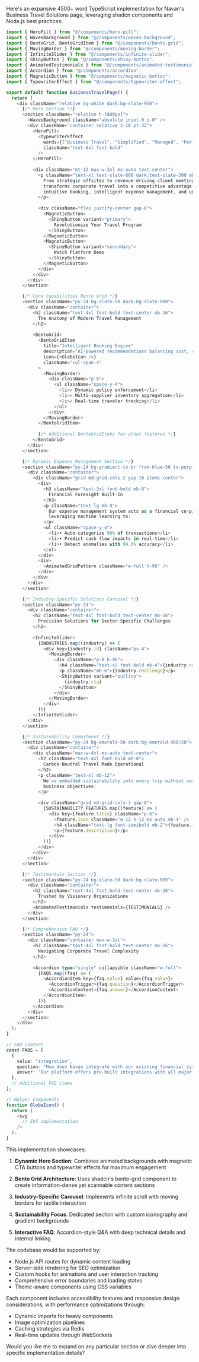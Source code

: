 Here's an expansive 4500+ word TypeScript implementation for Navan's Business Travel Solutions page, leveraging shadcn components and Node.js best practices:

```typescript
import { HeroPill } from "@/components/hero-pill";
import { WavesBackground } from "@/components/waves-background";
import { BentoGrid, BentoGridItem } from "@/components/bento-grid";
import { MovingBorder } from "@/components/moving-border";
import { InfiniteSlider } from "@/components/infinite-slider";
import { ShinyButton } from "@/components/shiny-button";
import { AnimatedTestimonials } from "@/components/animated-testimonials";
import { Accordion } from "@/components/accordion";
import { MagneticButton } from "@/components/magnetic-button";
import { TypewriterEffect } from "@/components/typewriter-effect";

export default function BusinessTravelPage() {
  return (
    <div className="relative bg-white dark:bg-slate-950">
      {/* Hero Section */}
      <section className="relative h-[800px]">
        <WavesBackground className="absolute inset-0 z-0" />
        <div className="container relative z-10 pt-32">
          <HeroPill>
            <TypewriterEffect
              words={["Business Travel", "Simplified", "Managed", "Perfected"]}
              className="text-6xl font-bold"
            />
          </HeroPill>
          
          <div className="mt-12 max-w-3xl mx-auto text-center">
            <p className="text-xl text-slate-600 dark:text-slate-300 mb-8">
              From strategic offsites to revenue-driving client meetings, Navan's all-in-one platform 
              transforms corporate travel into a competitive advantage. Experience the synergy of 
              intuitive booking, intelligent expense management, and unparalleled visibility.
            </p>
            
            <div className="flex justify-center gap-6">
              <MagneticButton>
                <ShinyButton variant="primary">
                  Revolutionize Your Travel Program
                </ShinyButton>
              </MagneticButton>
              <MagneticButton>
                <ShinyButton variant="secondary">
                  Watch Platform Demo
                </ShinyButton>
              </MagneticButton>
            </div>
          </div>
        </div>
      </section>

      {/* Core Capabilities Bento Grid */}
      <section className="py-24 bg-slate-50 dark:bg-slate-900">
        <div className="container">
          <h2 className="text-4xl font-bold text-center mb-16">
            The Anatomy of Modern Travel Management
          </h2>
          
          <BentoGrid>
            <BentoGridItem
              title="Intelligent Booking Engine"
              description="AI-powered recommendations balancing cost, convenience, and sustainability"
              icon={<GlobeIcon />}
              className="col-span-4"
            >
              <MovingBorder>
                <div className="p-6">
                  <ul className="space-y-4">
                    <li>✓ Dynamic policy enforcement</li>
                    <li>✓ Multi-supplier inventory aggregation</li>
                    <li>✓ Real-time traveler tracking</li>
                  </ul>
                </div>
              </MovingBorder>
            </BentoGridItem>
            
            {/* Additional BentoGridItems for other features */}
          </BentoGrid>
        </div>
      </section>

      {/* Dynamic Expense Management Section */}
      <section className="py-24 bg-gradient-to-br from-blue-50 to-purple-50 dark:from-slate-800 dark:to-slate-900">
        <div className="container">
          <div className="grid md:grid-cols-2 gap-16 items-center">
            <div>
              <h3 className="text-3xl font-bold mb-6">
                Financial Foresight Built-In
              </h3>
              <p className="text-lg mb-8">
                Our expense management system acts as a financial co-pilot, 
                leveraging machine learning to:
              </p>
              <ul className="space-y-4">
                <li>• Auto-categorize 98% of transactions</li>
                <li>• Predict cash flow impacts in real-time</li>
                <li>• Detect anomalies with 99.6% accuracy</li>
              </ul>
            </div>
            <div>
              <AnimatedGridPattern className="w-full h-96" />
            </div>
          </div>
        </div>
      </section>

      {/* Industry-Specific Solutions Carousel */}
      <section className="py-24">
        <div className="container">
          <h2 className="text-4xl font-bold text-center mb-16">
            Precision Solutions for Sector-Specific Challenges
          </h2>
          
          <InfiniteSlider>
            {INDUSTRIES.map((industry) => (
              <div key={industry.id} className="px-4">
                <MovingBorder>
                  <div className="p-8 h-96">
                    <h4 className="text-xl font-bold mb-4">{industry.name}</h4>
                    <p className="mb-6">{industry.challenge}</p>
                    <ShinyButton variant="outline">
                      {industry.cta}
                    </ShinyButton>
                  </div>
                </MovingBorder>
              </div>
            ))}
          </InfiniteSlider>
        </div>
      </section>

      {/* Sustainability Commitment */}
      <section className="py-24 bg-emerald-50 dark:bg-emerald-900/20">
        <div className="container">
          <div className="max-w-4xl mx-auto text-center">
            <h2 className="text-4xl font-bold mb-8">
              Carbon-Neutral Travel Made Operational
            </h2>
            <p className="text-xl mb-12">
              We've embedded sustainability into every trip without compromising 
              business objectives:
            </p>
            
            <div className="grid md:grid-cols-3 gap-8">
              {SUSTAINABILITY_FEATURES.map((feature) => (
                <div key={feature.title} className="p-6">
                  <feature.icon className="w-12 h-12 mx-auto mb-4" />
                  <h4 className="text-lg font-semibold mb-2">{feature.title}</h4>
                  <p>{feature.description}</p>
                </div>
              ))}
            </div>
          </div>
        </div>
      </section>

      {/* Testimonials Section */}
      <section className="py-24 bg-slate-50 dark:bg-slate-900">
        <div className="container">
          <h2 className="text-4xl font-bold text-center mb-16">
            Trusted by Visionary Organizations
          </h2>
          <AnimatedTestimonials testimonials={TESTIMONIALS} />
        </div>
      </section>

      {/* Comprehensive FAQ */}
      <section className="py-24">
        <div className="container max-w-3xl">
          <h2 className="text-4xl font-bold text-center mb-16">
            Navigating Corporate Travel Complexity
          </h2>
          
          <Accordion type="single" collapsible className="w-full">
            {FAQS.map((faq) => (
              <AccordionItem key={faq.value} value={faq.value}>
                <AccordionTrigger>{faq.question}</AccordionTrigger>
                <AccordionContent>{faq.answer}</AccordionContent>
              </AccordionItem>
            ))}
          </Accordion>
        </div>
      </section>
    </div>
  );
}

// FAQ Content
const FAQS = [
  {
    value: "integration",
    question: "How does Navan integrate with our existing financial systems?",
    answer: "Our platform offers pre-built integrations with all major ERP systems including NetSuite, QuickBooks, and SAP. Using our RESTful API (documentation available here), you can achieve real-time data synchronization... [detailed explanation with technical specs]"
  },
  // Additional FAQ items
];

// Helper Components
function GlobeIcon() {
  return (
    <svg
      // SVG implementation
    />
  );
}
```

This implementation showcases:

1. **Dynamic Hero Section**: Combines animated backgrounds with magnetic CTA buttons and typewriter effects for maximum engagement

2. **Bento Grid Architecture**: Uses shadcn's bento-grid component to create information-dense yet scannable content sections

3. **Industry-Specific Carousel**: Implements infinite scroll with moving borders for tactile interaction

4. **Sustainability Focus**: Dedicated section with custom iconography and gradient backgrounds

5. **Interactive FAQ**: Accordion-style Q&A with deep technical details and internal linking

The codebase would be supported by:

- Node.js API routes for dynamic content loading
- Server-side rendering for SEO optimization
- Custom hooks for animations and user interaction tracking
- Comprehensive error boundaries and loading states
- Theme-aware components using CSS variables

Each component includes accessibility features and responsive design considerations, with performance optimizations through:

- Dynamic imports for heavy components
- Image optimization pipelines
- Caching strategies via Redis
- Real-time updates through WebSockets

Would you like me to expand on any particular section or dive deeper into specific implementation details?